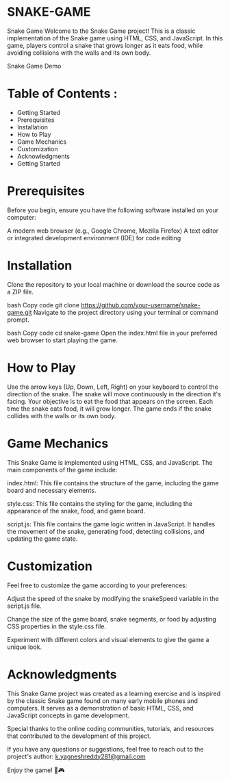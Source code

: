 # SNAKE-GAME
Snake Game 
Welcome to the Snake Game project! This is a classic implementation of the Snake game using HTML, CSS, and JavaScript. In this game, players control a snake that grows longer as it eats food, while avoiding collisions with the walls and its own body.

Snake Game Demo

# Table of Contents : 
- Getting Started
- Prerequisites
- Installation
- How to Play
- Game Mechanics
- Customization
- Acknowledgments
- Getting Started
  
# Prerequisites
Before you begin, ensure you have the following software installed on your computer:

A modern web browser (e.g., Google Chrome, Mozilla Firefox)
A text editor or integrated development environment (IDE) for code editing

# Installation
Clone the repository to your local machine or download the source code as a ZIP file.

bash
Copy code
git clone https://github.com/your-username/snake-game.git
Navigate to the project directory using your terminal or command prompt.

bash
Copy code
cd snake-game
Open the index.html file in your preferred web browser to start playing the game.

# How to Play
Use the arrow keys (Up, Down, Left, Right) on your keyboard to control the direction of the snake.
The snake will move continuously in the direction it's facing.
Your objective is to eat the food that appears on the screen. Each time the snake eats food, it will grow longer.
The game ends if the snake collides with the walls or its own body.

# Game Mechanics

This Snake Game is implemented using HTML, CSS, and JavaScript. The main components of the game include:

index.html: This file contains the structure of the game, including the game board and necessary elements.

style.css: This file contains the styling for the game, including the appearance of the snake, food, and game board.

script.js: This file contains the game logic written in JavaScript. It handles the movement of the snake, generating food, detecting collisions, and updating the game state.

# Customization
Feel free to customize the game according to your preferences:

Adjust the speed of the snake by modifying the snakeSpeed variable in the script.js file.

Change the size of the game board, snake segments, or food by adjusting CSS properties in the style.css file.

Experiment with different colors and visual elements to give the game a unique look.

# Acknowledgments
This Snake Game project was created as a learning exercise and is inspired by the classic Snake game found on many early mobile phones and computers. It serves as a demonstration of basic HTML, CSS, and JavaScript concepts in game development.

Special thanks to the online coding communities, tutorials, and resources that contributed to the development of this project.

If you have any questions or suggestions, feel free to reach out to the project's author: k.yagneshreddy281@gmail.com

Enjoy the game! 🐍🎮
